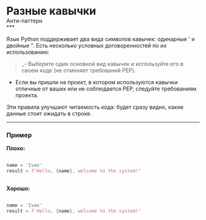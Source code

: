 
<div class="sticky-header">
  <div>
    <h1 style="margin: 0;">Разные кавычки</h1>
    <p style="margin: 0;">Анти-паттерн</p>
  </div>
</div>
***

Язык Python поддерживает два вида символов кавычек: одинарные ' и двойные ". Есть несколько условных договоренностей по их использованию:

>_- Выберите один основной вид кавычек и используйте его в своем коде (не отменяет требований PEP).
>
- Если вы пришли на проект, в котором используются кавычки отличные от ваших или не соблюдается PEP, следуйте требованиям проекта.

Эти правила улучшают читаемость кода: будет сразу видно, какие данные стоит ожидать в строке.

***

### Пример 


                                    **Плохо:**

                                    ```python
                                    name = 'Ivan'
result = f"Hello, {name}, welcome to the system!"
                                    ```


                                    **Хорошо:**

                                    ```python
                                    name = 'Ivan'
result = f'Hello, {name}, welcome to the system!'
                                    ```


